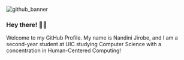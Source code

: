 

<!--
**nandinijirobe/nandinijirobe** is a ✨ _special_ ✨ repository because its `README.md` (this file) appears on your GitHub profile.

Here are some ideas to get you started:
-->
![github_banner](https://user-images.githubusercontent.com/95235229/184547726-0b0348d9-e1c3-4009-929d-5545bb4510dd.jpg)


### Hey there! 🙋‍♀️
Welcome to my GitHub Profile. My name is Nandini Jirobe, and I am a second-year student at UIC studying Computer Science with a concentration in Human-Centered Computing!

<!---
- 🔭 I’m currently working on ...
- 🌱 I’m currently learning ...Machine Organization, Languages and Automata
 👯 I’m looking to collaborate on ...
- 🤔 I’m looking for help with ...
- 💬 Ask me about ...
- 📫 How to reach me: ...
- 😄 Pronouns: ...she/her
- ⚡ Fun fact: ... 
<!---

